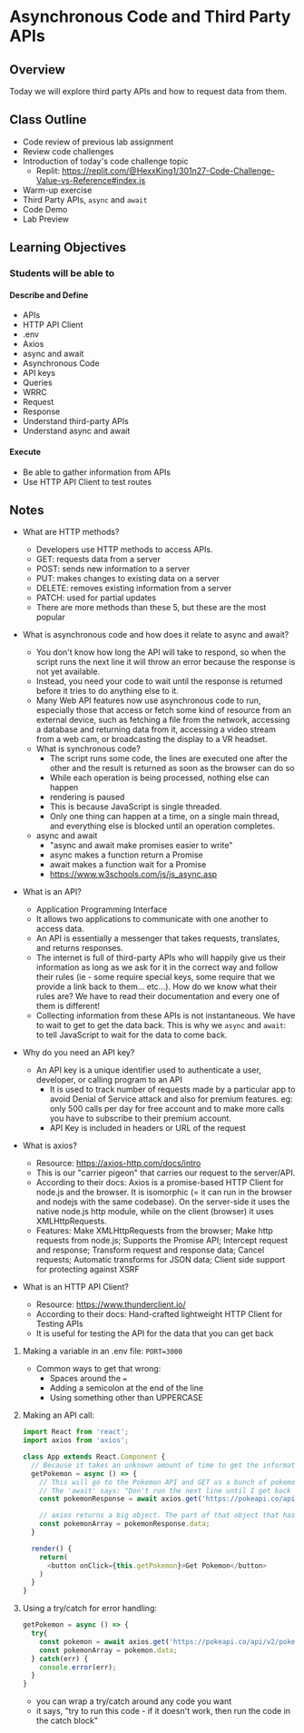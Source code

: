# Asynchronous Code and Third Party APIs

## Overview

Today we will explore third party APIs and how to request data from them.

## Class Outline

- Code review of previous lab assignment
- Review code challenges
- Introduction of today's code challenge topic
  - Replit: <https://replit.com/@HexxKing1/301n27-Code-Challenge-Value-vs-Reference#index.js>
- Warm-up exercise
- Third Party APIs, `async` and `await`
- Code Demo
- Lab Preview

## Learning Objectives

### Students will be able to

#### Describe and Define

- APIs
- HTTP API Client
- .env
- Axios
- async and await
- Asynchronous Code
- API keys
- Queries
- WRRC
- Request
- Response
- Understand third-party APIs
- Understand async and await

#### Execute

- Be able to gather information from APIs
- Use HTTP API Client to test routes

## Notes

- What are HTTP methods?
  - Developers use HTTP methods to access APIs.
  - GET: requests data from a server
  - POST: sends new information to a server
  - PUT: makes changes to existing data on a server
  - DELETE: removes existing information from a server
  - PATCH: used for partial updates
  - There are more methods than these 5, but these are the most popular

- What is asynchronous code and how does it relate to async and await?
  - You don't know how long the API will take to respond, so when the script runs the next line it will throw an error because the response is not yet available.
  - Instead, you need your code to wait until the response is returned before it tries to do anything else to it.
  - Many Web API features now use asynchronous code to run, especially those that access or fetch some kind of resource from an external device, such as fetching a file from the network, accessing a database and returning data from it, accessing a video stream from a web cam, or broadcasting the display to a VR headset.
  - What is synchronous code?
    - The script runs some code, the lines are executed one after the other and the result is returned as soon as the browser can do so
    - While each operation is being processed, nothing else can happen
    - rendering is paused
    - This is because JavaScript is single threaded.
    - Only one thing can happen at a time, on a single main thread, and everything else is blocked until an operation completes.
  - async and await
    - "async and await make promises easier to write"
    - async makes a function return a Promise
    - await makes a function wait for a Promise
    - <https://www.w3schools.com/js/js_async.asp>

- What is an API?
  - Application Programming Interface
  - It allows two applications to communicate with one another to access data.
  - An API is essentially a messenger that takes requests, translates, and returns responses.
  - The internet is full of third-party APIs who will happily give us their information as long as we ask for it in the correct way and follow their rules (ie - some require special keys, some require that we provide a link back to them... etc...). How do we know what their rules are? We have to read their documentation and every one of them is different!
  - Collecting information from these APIs is not instantaneous. We have to wait to get to get the data back. This is why we `async` and `await`: to tell JavaScript to wait for the data to come back.

- Why do you need an API key?
  - An API key is a unique identifier used to authenticate a user, developer, or calling program to an API
      - It is used to track number of requests made by a particular app to avoid Denial of Service attack and also for premium features. eg: only 500 calls per day for free account and to make more calls you have to subscribe to their premium account.
      - API Key is included in headers or URL of the request

- What is axios?
  - Resource: <https://axios-http.com/docs/intro>
  - This is our "carrier pigeon" that carries our request to the server/API.
  - According to their docs: Axios is a promise-based HTTP Client for node.js and the browser. It is isomorphic (= it can run in the browser and nodejs with the same codebase). On the server-side it uses the native node.js http module, while on the client (browser) it uses XMLHttpRequests.
  - Features: Make XMLHttpRequests from the browser; Make http requests from node.js; Supports the Promise API; Intercept request and response; Transform request and response data; Cancel requests; Automatic transforms for JSON data; Client side support for protecting against XSRF

- What is an HTTP API Client?
  - Resource: <https://www.thunderclient.io/>
  - According to their docs: Hand-crafted lightweight HTTP Client for Testing APIs
  - It is useful for testing the API for the data that you can get back

1. Making a variable in an .env file: `PORT=3000`

   - Common ways to get that wrong:
     - Spaces around the `=`
     - Adding a semicolon at the end of the line
     - Using something other than UPPERCASE

1. Making an API call:

   ```javascript
   import React from 'react';
   import axios from 'axios';

   class App extends React.Component {
     // Because it takes an unknown amount of time to get the information, we need to do an async and await in this function:
     getPokemon = async () => {
       // This will go to the Pokemon API and GET us a bunch of pokemon objects.
       // The 'await' says: "Don't run the next line until I get back with the information that you asked for and then put it in a const called 'pokemon'."
       const pokemonResponse = await axios.get('https://pokeapi.co/api/v2/pokemon');

       // axios returns a big object. The part of that object that has the pokemon in it is the .data attribute of the object.
       const pokemonArray = pokemonResponse.data;
     }

     render() {
       return(
         <button onClick={this.getPokemon}>Get Pokemon</button>
       )
     }
   }
   ```

1. Using a try/catch for error handling:

   ```javascript
   getPokemon = async () => {
     try{
       const pokemon = await axios.get('https://pokeapi.co/api/v2/pokemon');
       const pokemonArray = pokemon.data;
     } catch(err) {
       console.error(err);
     }
   }
   ```

   - you can wrap a try/catch around any code you want
   - it says, "try to run this code - if it doesn't work, then run the code in the catch block"

